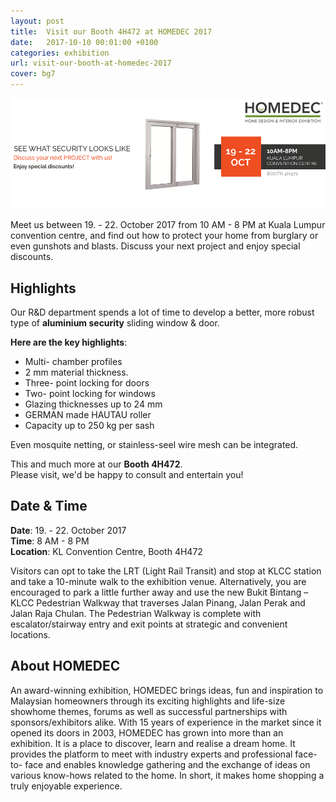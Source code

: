 ```yaml
---
layout: post
title:  Visit our Booth 4H472 at HOMEDEC 2017
date:   2017-10-10 00:01:00 +0100
categories: exhibition
url: visit-our-booth-at-homedec-2017
cover: bg7
---
```


![HOMEDEC 2017](/assets/images/blog/visit-our-booth-at-homedec-2017.png "HOMEDEC 2017")

Meet us between 19. - 22. October 2017 from 10 AM - 8 PM at Kuala Lumpur convention centre, and find out how to protect your home from burglary or even gunshots and blasts. Discuss your next project and enjoy special discounts.

## Highlights

Our R&D department spends a lot of time to develop a better, more robust type of **aluminium security** sliding window & door.

**Here are the key highlights**:

- Multi- chamber profiles
- 2 mm material thickness.
- Three- point locking for doors
- Two- point locking for windows
- Glazing thicknesses up to 24 mm
- GERMAN made HAUTAU roller
- Capacity up to 250 kg per sash

Even mosquite netting, or stainless-seel wire mesh can be integrated.

This and much more at our **Booth 4H472**.
<br>Please visit, we'd be happy to consult and entertain you!

## Date & Time

**Date**: 19. - 22. October 2017
<br>**Time**: 8 AM - 8 PM
<br>**Location**: KL Convention Centre, Booth 4H472

Visitors can opt to take the LRT (Light Rail Transit) and stop at KLCC station and take a 10-minute walk to the exhibition venue. Alternatively, you are encouraged to park a little further away and use the new Bukit Bintang – KLCC Pedestrian Walkway that traverses Jalan Pinang, Jalan Perak and Jalan Raja Chulan. The Pedestrian Walkway is complete with escalator/stairway entry and exit points at strategic and convenient locations.

## About HOMEDEC

An award-winning exhibition, HOMEDEC brings ideas, fun and inspiration to Malaysian homeowners through its exciting highlights and life-size showhome themes, forums as well as successful partnerships with sponsors/exhibitors alike. With 15 years of experience in the market since it opened its doors in 2003, HOMEDEC has grown into more than an exhibition. It is a place to discover, learn and realise a dream home. It provides the platform to meet with industry experts and professional face-to- face and enables knowledge gathering and the exchange of ideas on various know-hows related to the home. In short, it makes home shopping a truly enjoyable experience.

